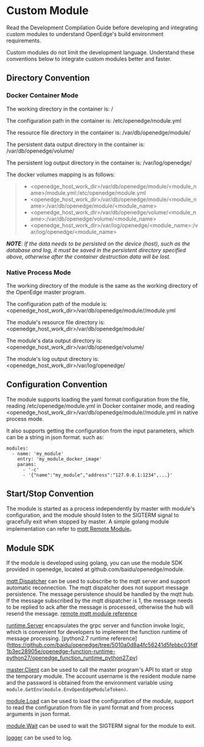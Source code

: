 # Custom Module

Read the Development Compilation Guide before developing and integrating custom modules to understand OpenEdge's build environment requirements.

Custom modules do not limit the development language. Understand these conventions below to integrate custom modules better and faster.

## Directory Convention

### Docker Container Mode

The working directory in the container is: /

The configuration path in the container is: /etc/openedge/module.yml

The resource file directory in the container is: /var/db/openedge/module/<module name>

The persistent data output directory in the container is: /var/db/openedge/volume/<module name>

The persistent log output directory in the container is: /var/log/openedge/<module name>

The docker volumes mapping is as follows:

> - <openedge_host_work_dir>/var/db/openedge/module/<module_name>/module.yml:/etc/openedge/module.yml
> - <openedge_host_work_dir>/var/db/openedge/module/<module_name>:/var/db/openedge/module/<module_name>
> - <openedge_host_work_dir>/var/db/openedge/volume/<module_name>:/var/db/openedge/volume/<module_name>
> - <openedge_host_work_dir>/var/log/openedge/<module_name>:/var/log/openedge/<module_name>

_**NOTE**: If the data needs to be persisted on the device (host), such as the database and log, it must be saved in the persistent directory specified above, otherwise after the container destruction data will be lost._

### Native Process Mode

The working directory of the module is the same as the working directory of the OpenEdge master program.

The configuration path of the module is: <openedge_host_work_dir>/var/db/openedge/module/<module name>/module.yml

The module's resource file directory is: <openedge_host_work_dir>/var/db/openedge/module/<module name>

The module's data output directory is: <openedge_host_work_dir>/var/db/openedge/volume/<module name>

The module's log output directory is: <openedge_host_work_dir>/var/log/openedge/<module name>

## Configuration Convention

The module supports loading the yaml format configuration from the file, reading /etc/openedge/module.yml in Docker container mode, and reading <openedge_host_work_dir>/var/db/openedge/module/<module name>/module.yml in native process mode.

It also supports getting the configuration from the input parameters, which can be a string in json format. such as:

    modules:
      - name: 'my_module'
        entry: 'my_module_docker_image'
        params:
          - '-c'
          - '{"name":"my_module","address":"127.0.0.1:1234",...}'


## Start/Stop Convention

The module is started as a process independently by master with module's configuration, and the module should listen to the SIGTERM signal to gracefully exit when stopped by master. A simple golang module implementation can refer to [mqtt Remote Module](https://github.com/baidu/openedge/tree/5010a0d8a4fc56241d5febbc03fdf1b3ec28905e/openedge-remote-mqtt)。

## Module SDK

If the module is developed using golang, you can use the module SDK provided in openedge, located at github.com/baidu/openedge/module.

[mqtt.Dispatcher](https://github.com/baidu/openedge/tree/5010a0d8a4fc56241d5febbc03fdf1b3ec28905e/module/mqtt/dispatcher.go) can be used to subscribe to the mqtt server and support automatic reconnection. The mqtt dispatcher does not support message persistence. The message persistence should be handled by the mqtt hub. If the message subscribed by the mqtt dispatcher is 1, the message needs to be replied to ack after the message is processed, otherwise the hub will resend the message. [remote mqtt module reference](https://github.com/baidu/openedge/tree/5010a0d8a4fc56241d5febbc03fdf1b3ec28905e/openedge-remote-mqtt/main.go)

[runtime.Server](https://github.com/baidu/openedge/tree/5010a0d8a4fc56241d5febbc03fdf1b3ec28905e/module/function/runtime/server.go) encapsulates the grpc server and function invoke logic, which is convenient for developers to implement the function runtime of message processing. [python2.7 runtime reference]
(https://github.com/baidu/openedge/tree/5010a0d8a4fc56241d5febbc03fdf1b3ec28905e/openedge-function-runtime-python27/openedge_function_runtime_python27.py)

[master.Client](https://github.com/baidu/openedge/tree/5010a0d8a4fc56241d5febbc03fdf1b3ec28905e/module/master/client.go) can be used to call the master program's API to start or stop the temporary module. The account username is the resident module name and the password is obtained from the environment variable using ```module.GetEnv(module.EnvOpenEdgeModuleToken)```.

[module.Load](https://github.com/baidu/openedge/tree/5010a0d8a4fc56241d5febbc03fdf1b3ec28905e/module/module.go) can be used to load the configuration of the module, support to read the configuration from file in yaml format and from process arguments in json format.

[module.Wait](https://github.com/baidu/openedge/tree/5010a0d8a4fc56241d5febbc03fdf1b3ec28905e/module/module.go) can be used to wait the SIGTERM signal for the module to exit.

[logger](https://github.com/baidu/openedge/tree/5010a0d8a4fc56241d5febbc03fdf1b3ec28905e/module/logger/logger.go) can be used to log.
